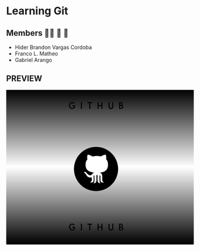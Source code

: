 # Learning Git
## Members 🧑‍🦱 🤺 🤾
* Hider Brandon Vargas Cordoba
* Franco L. Matheo
* Gabriel Arango


## PREVIEW
![preview](imgs/preview.jpeg)

